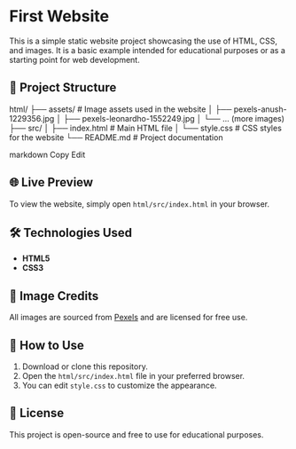 # First Website

This is a simple static website project showcasing the use of HTML, CSS, and images. It is a basic example intended for educational purposes or as a starting point for web development.

## 📁 Project Structure

html/
├── assets/ # Image assets used in the website
│ ├── pexels-anush-1229356.jpg
│ ├── pexels-leonardho-1552249.jpg
│ └── ... (more images)
├── src/
│ ├── index.html # Main HTML file
│ └── style.css # CSS styles for the website
└── README.md # Project documentation

markdown
Copy
Edit

## 🌐 Live Preview

To view the website, simply open `html/src/index.html` in your browser.

## 🛠️ Technologies Used

- **HTML5**
- **CSS3**

## 📸 Image Credits

All images are sourced from [Pexels](https://www.pexels.com/) and are licensed for free use.

## 🚀 How to Use

1. Download or clone this repository.
2. Open the `html/src/index.html` file in your preferred browser.
3. You can edit `style.css` to customize the appearance.

## 📄 License

This project is open-source and free to use for educational purposes.

